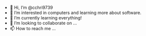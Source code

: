 - 👋 Hi, I’m @cchri9739
- 👀 I’m interested in computers and learning more about software.
- 🌱 I’m currently learning everything!
- 💞️ I’m looking to collaborate on ...
- 📫 How to reach me ...

<!---
cchri9739/cchri9739 is a ✨ special ✨ repository because its `README.md` (this file) appears on your GitHub profile.
You can click the Preview link to take a look at your changes.
--->
